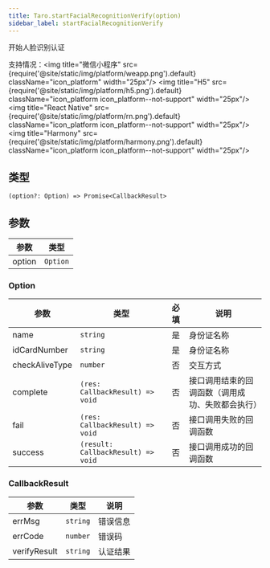 ```yaml
---
title: Taro.startFacialRecognitionVerify(option)
sidebar_label: startFacialRecognitionVerify
---
```


开始人脸识别认证

支持情况：<img title="微信小程序" src={require('@site/static/img/platform/weapp.png').default} className="icon_platform" width="25px"/> <img title="H5" src={require('@site/static/img/platform/h5.png').default} className="icon_platform icon_platform--not-support" width="25px"/> <img title="React Native" src={require('@site/static/img/platform/rn.png').default} className="icon_platform icon_platform--not-support" width="25px"/> <img title="Harmony" src={require('@site/static/img/platform/harmony.png').default} className="icon_platform icon_platform--not-support" width="25px"/>

## 类型

```tsx
(option?: Option) => Promise<CallbackResult>
```

## 参数

| 参数 | 类型 |
| --- | --- |
| option | `Option` |

### Option

| 参数 | 类型 | 必填 | 说明 |
| --- | --- | :---: | --- |
| name | `string` | 是 | 身份证名称 |
| idCardNumber | `string` | 是 | 身份证名称 |
| checkAliveType | `number` | 否 | 交互方式 |
| complete | `(res: CallbackResult) => void` | 否 | 接口调用结束的回调函数（调用成功、失败都会执行） |
| fail | `(res: CallbackResult) => void` | 否 | 接口调用失败的回调函数 |
| success | `(result: CallbackResult) => void` | 否 | 接口调用成功的回调函数 |

### CallbackResult

| 参数 | 类型 | 说明 |
| --- | --- | --- |
| errMsg | `string` | 错误信息 |
| errCode | `number` | 错误码 |
| verifyResult | `string` | 认证结果 |
